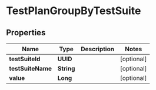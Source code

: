 

# TestPlanGroupByTestSuite


## Properties

| Name | Type | Description | Notes |
|------------ | ------------- | ------------- | -------------|
|**testSuiteId** | **UUID** |  |  [optional] |
|**testSuiteName** | **String** |  |  [optional] |
|**value** | **Long** |  |  [optional] |



